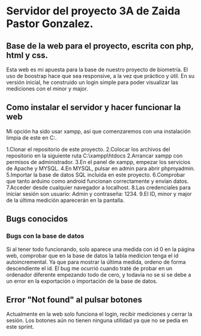 # Servidor del proyecto 3A de Zaida Pastor Gonzalez.

## Base de la web para el proyecto, escrita con php, html y css.

Esta web es mi apuesta para la base de nuestro proyecto de biometría. 
El uso de boostrap hace que sea responsive, a la vez que práctico y útil. 
En su versión inicial, he construido un login simple para poder visualizar las mediciones con el minor y major.

## Como instalar el servidor y hacer funcionar la web

Mi opción ha sido usar xampp, así que comenzaremos con una instalación limpia de este en C:.

1.Clonar el repositorio de este proyecto.
2.Colocar los archivos del repositorio en la siguiente ruta C:\xampp\htdocs
2.Arrancar xampp con permisos de administrador.
3.En el panel de xampp, empezar los servicios de Apache y MYSQL.
4.En MYSQL, pulsar en admin para abrir phpmyadmin.
5.Importar la base de datos SQL incluida en este proyecto. 
6.Comprobar que tanto arduino como android funcionan correctamente y envían datos.
7.Acceder desde cualquier navegador a localhost.
8.Las credenciales para iniciar sesión son usuario: Admin y contraseña: 1234.
9.El ID, minor y major de la última medición aparecerán en la pantalla.

## Bugs conocidos
### Bugs con la base de datos
Si al tener todo funcionando, solo aparece una medida con id 0 en la página web, comprobar que en la base de datos la tabla medicion 
tenga el id autoincremental. Ya que para mostrar la última medida, ordeno de forma descendiente el id. El bug me ocurrió cuando traté de 
probar en un ordenador diferente empezando todo de cero, y todavía no se si se debe a un error en la exportación o importación de la 
base de datos.

## Error "Not found" al pulsar botones
Actualmente en la web solo funciona el login, recibir mediciones y cerrar la sesión. 
Los botones aún no tienen ninguna utilidad ya que no se pedía en este sprint.